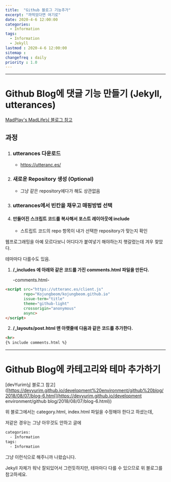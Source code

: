 ```yaml
---
title:  "Github 블로그 기능추가"
excerpt: "까먹었다면 여기로"
date: 2020-4-6 12:00:00
categories:
  - Information
tags:
  - Information
  - Jekyll
lastmod : 2020-4-6 12:00:00
sitemap :
changefreq : daily
priority : 1.0
---
```




---

# Github Blog에 댓글 기능 만들기 (Jekyll, utterances)

[MadPlay's MadLife님 블로그 참고](https://madplay.github.io/post/jekyll-blog-comments-with-utterances)

## 과정

1. ### utterances 다운로드

   - https://utteranc.es/

2. ### 새로운 Repository 생성 (Optional)

   - 그냥 같은 repository에다가 해도 상관없음

3. ### utterances에서 빈칸을 채우고 매핑방법 선택

   

4. #### 만들어진 스크립트 코드를 복사해서 포스트 레이아웃에 include

   - 스트립트 코드의 repo 항목이 내가 선택한 repository가 맞는지 확인



웹프로그래밍을 아예 모르다보니 어디다가 붙여넣기 해야하는지 햇갈렸는데 겨우 찾았다.

테마마다 다를수도 있음.

1. **/_includes 에 아래와 같은 코드를 가진 comments.html 파일을 만든다.**

   -comments.html-

```html
<script src="https://utteranc.es/client.js"
        repo="Kojungbeom/kojungbeom.github.io"
        issue-term="title"
        theme="github-light"
        crossorigin="anonymous"
        async>
</script>
```



2. **/_layouts/post.html 맨 아랫줄에 다음과 같은 코드를 추가한다.**

```html
<hr>
{% include comments.html %}
```



---

# Github Blog에 카테고리와 테마 추가하기

[devYurim님 블로그 참고]([https://devyurim.github.io/development%20environment/github%20blog/2018/08/07/blog-6.html](https://devyurim.github.io/development environment/github blog/2018/08/07/blog-6.html))

위 블로그에서는 category.html, index.html 파일을 수정해야 한다고 하셨는데,

저같은 경우는 그냥 아무것도 안하고 글에 

```html
categories:
  - Information
tags:
  - Information
```

그냥 이런식으로 해주니까 나왔습니다.

Jekyll 자체가 워낙 잘되있어서 그런듯하지만, 테마마다 다를 수 있으므로 위 블로그를 참고하세요.




